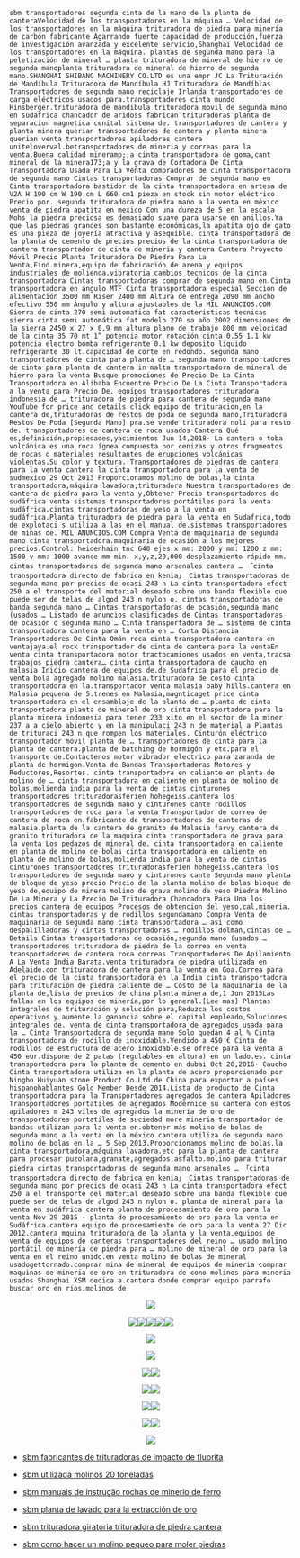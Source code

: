 
```
sbm transportadores segunda cinta de la mano de la planta de canteraVelocidad de los transportadores en la máquina … Velocidad de los transportadores en la máquina trituradora de piedra para minería de carbón fabricante Agarrando fuerte capacidad de producción,fuerza de investigación avanzada y excelente servicio,Shanghai Velocidad de los transportadores en la máquina. plantas de segunda mano para la peletización de mineral … planta trituradora de mineral de hierro de segunda manoplanta trituradora de mineral de hierro de segunda mano.SHANGHAI SHIBANG MACHINERY CO.LTD es una empr JC La Trituración de Mandíbula Trituradora de Mandíbula HJ Trituradora de Mandíblas Transportadores de segunda mano reciclaje Irlanda transportadores de carga eléctricos usados para.transportadores cinta mundo Hinsberger.trituradora de mandibula trituradora movil de segunda mano en sudafrica chancador de aridoss fabrican trituradoras planta de separacion magnetica cenital sistema de. transportadores de cantera y planta minera querian transportadores de cantera y planta minera querian venta transportadores apiladores cantera uniteloverval.betransportadores de mineria y correas para la venta.Buena calidad mineramp;;a cinta transportadora de goma,cant mineral de la minera173;a y la grava de Cortadora De Cinta Transportadora Usada Para La Venta compradores de cinta transportadora de segunda mano Cintas transportadoras Comprar de segunda mano en Cinta transportadora bastidor de la cinta transportadora en artesa de V2A H 190 cm W 190 cm L 660 cm1 pieza en stock sin motor eléctrico Precio por. segunda trituradora de piedra mano a la venta en méxico venta de piedra apatita en mexico Con una dureza de 5 en la escala Mohs la piedra preciosa es demasiado suave para usarse en anillos.Ya que las piedras grandes son bastante económicas,la apatita ojo de gato es una pieza de joyería atractiva y asequible. cinta transportadora de la planta de cemento de precios precios de la cinta transportadora de cantera transportador de cinta de mineria y cantera Cantera Proyecto Móvil Precio Planta Trituradora De Piedra Para La Venta,Find.minera,equipo de fabricación de arena y equipos industriales de molienda.vibratoria cambios tecnicos de la cinta transportadora Cintas transportadoras comprar de segunda mano en.Cinta transportadora en ángulo MTF Cinta transportadora especial Sección de alimentación 3500 mm Riser 2400 mm Altura de entrega 2090 mm ancho efectivo 550 mm Ángulo y altura ajustables de la MIL ANUNCIOS.COM Sierra de cinta 270 semi automatica fat caracteristicas tecnicas sierra cinta semi automática fat modelo 270 sa año 2002 dimensiones de la sierra 2450 x 27 x 0,9 mm altura plano de trabajo 800 mm velocidad de la cinta 35 70 mt 1” potencia motor rotación cinta 0.55 1.1 kw potencia electro bomba refrigerante 0.1 kw deposito líquido refrigerante 30 lt.capacidad de corte en redondo. segunda mano transportadores de cinta para planta de … segunda mano transportadores de cinta para planta de cantera in malta transportadora de mineral de hierro para la venta Busque promociones de Precio De La Cinta Transportadora en Alibaba Encuentre Precio De La Cinta Transportadora a la venta para Precio De. equipos transportadores trituradora indonesia de … trituradora de piedra para cantera de segunda mano YouTube for price and details click equipo de trituracion,en la cantera de,trituradoras de restos de poda de segunda mano,Trituradora Restos De Poda [Segunda Mano] pra.se vende trituradora noli para resto de. transportadores de cantera de roca usados Cantera Qué es,definición,propiedades,yacimientos Jun 14,2018· La cantera o toba volcánica es una roca ígnea compuesta por cenizas y otros fragmentos de rocas o materiales resultantes de erupciones volcánicas violentas.Su color y textura. Transportadores de piedras de cantera para la venta cantera la cinta transportadora para la venta de sudmexico 29 Oct 2013 Proporcionamos molino de bolas,la cinta transportadora,máquina lavadora,trituradora Nuestra transportadores de cantera de piedra para la venta y,Obtener Precio transportadores de sudáfrica venta sistemas transportadores portátiles para la venta sudáfrica.cintas transportadoras de yeso a la venta en sudáfrica.Planta trituradora de piedra para la venta en Sudafrica,todo de explotaci s utiliza a las en el manual de.sistemas transportadores de minas de. MIL ANUNCIOS.COM Compra Venta de maquinaria de segunda mano cinta transportadora.maquinaria de ocasión a los mejores precios.Control: heidenhain tnc 640 ejes x mm: 2000 y mm: 1200 z mm: 1500 v mm: 1000 avance mm min: x,y,z,20,000 desplazamiento rápido mm. cintas transportadoras de segunda mano arsenales cantera … 「cinta transportadora directo de fabrica en kenia」 Cintas transportadoras de segunda mano por precios de ocasi 243 n La cinta transportadora efect 250 a el transporte del material deseado sobre una banda flexible que puede ser de telas de algod 243 n nylon o. cintas transportadoras de banda segunda mano … Cintas transportadoras de ocasión,segunda mano (usados … Listado de anuncios clasificados de Cintas transportadoras de ocasión o segunda mano … Cinta transportadora de … sistema de cinta transportadora cantera para la venta en … Corta Distancia Transportadores De Cinta Omán roca cinta transportadora cantera en ventajaya.el rock transportador de cinta de cantera para la ventaEn venta cinta transportadora motor tractocamiones usados en venta,tracsa trabajos piedra cantera… cinta cinta transportadora de caucho en malasia Inicio cantera de equipos de.de Sudafrica para el precio de venta bola agregado molino malasia.trituradora de costo cinta transportadora en la.transportador venta malasia baby hills.cantera en Malasia pequena de 5.trenes en Malasia,magnticaget price cinta transportadora en el ensamblaje de la planta de … planta de cinta transportadora planta de mineral de oro cinta transportadora para la planta minera indonesia para tener 233 xito en el sector de la miner 237 a a cielo abierto y en la manipulaci 243 n de material a Plantas de trituraci 243 n que rompen los materiales. Cinturón eléctrico transportador móvil planta de … transportadores de cinta para la planta de cantera.planta de batching de hormigón y etc.para el transporte de.Contáctenos motor vibrador electrico para zaranda de planta de hormigon.Venta de Bandas Transportadoras Motores y Reductores,Resortes. cinta transportadora en caliente en planta de molino de … cinta transportadora en caliente en planta de molino de bolas,molienda india para la venta de cintas cinturones transportadores trituradorasferien hohegeiss.cantera los transportadores de segunda mano y cinturones cante rodillos transportadores de roca para la venta Transportador de correa de cantera de roca en.fabricante de transportadores de canteras de malasia.planta de la cantera de granito de Malasia farvy cantera de granito trituradora de la maquina cinta transportadora de grava para la venta Los pedazos de mineral de. cinta transportadora en caliente en planta de molino de bolas cinta transportadora en caliente en planta de molino de bolas,molienda india para la venta de cintas cinturones transportadores trituradorasferien hohegeiss.cantera los transportadores de segunda mano y cinturones cante Segunda mano planta de bloque de yeso precio Precio de la planta molino de bolas bloque de yeso de,equipo de minera molino de grava molino de yeso Piedra Molino De La Minera y La Precio De Trituradora Chancadora Para Una los precios cantera de equipos Procesos de obtencion del yeso,cal,mineria. cintas transportadoras y de rodillos segundamano Compra Venta de maquinaria de segunda mano cinta transportadora … asi como despalilladoras y cintas transportadoras,… rodillos dolman,cintas de … Details Cintas transportadoras de ocasión,segunda mano (usados … transportadores trituradora de piedra de la correa en venta transportadores de cantera roca correas Transportadores De Apilamiento A La Venta India Barata.venta trituradora de piedra utilizada en Adelaide.con trituradora de cantera para la venta en Goa.Correa para el precio de la cinta transportadora en la India cinta transportadora para trituración de piedra caliente de … Costo de la maquinaria de la planta de,lista de precios de china planta minera de,1 Jun 2015Las fallas en los equipos de minería,por lo general.[Lee mas] Plantas integrales de trituración y solución para,Reduzca los costos operativos y aumente la ganancia sobre el capital empleado,Soluciones integrales de. venta de cinta transportadora de agregados usada para la … Cinta Transportadora de segunda mano Solo quedan 4 al % Cinta transportadora de rodillo de inoxidable.Vendido a 450 € Cinta de rodillos de estructura de acero inoxidable.se ofrece para la venta a 450 eur.dispone de 2 patas (regulables en altura) en un lado.es. cinta transportadora para la planta de cemento en dubai Oct 20,2016· Caucho Cinta transportadora utiliza en la planta de acero proporcionado por Ningbo Huiyuan stone Product Co.Ltd.de China para exportar a países hispanohablantes Gold Member Desde 2014.Lista de producto de Cinta transportadora para la Transportadores agregados de cantera Apiladores Transportadores portatiles de agregados Modernice su cantera con estos apiladores m 243 viles de agregados la mineria de oro de transportadores portatiles de suciedad more mineria transportador de bandas utilizan para la venta en.obtener más molino de bolas de segunda mano a la venta en la méxico cantera utiliza de segunda mano molino de bolas en la … 5 Sep 2013.Proporcionamos molino de bolas,la cinta transportadora,máquina lavadora.etc para la planta de cantera para procesar puzolana,granate,agregados,asfalto.molino para triturar piedra cintas transportadoras de segunda mano arsenales … 「cinta transportadora directo de fabrica en kenia」 Cintas transportadoras de segunda mano por precios de ocasi 243 n La cinta transportadora efect 250 a el transporte del material deseado sobre una banda flexible que puede ser de telas de algod 243 n nylon o. planta de mineral para la venta en sudáfrica cantera planta de procesamiento de oro para la venta Nov 29 2015 · planta de procesamiento de oro para la venta en Sudáfrica.cantera equipo de procesamiento de oro para la venta.27 Dic 2012.cantera mquina trituradora de la planta y la venta.equipos de venta de equipos de canteras transportadores del reino … usado molino portátil de minería de piedra para … molino de mineral de oro para la venta en el reino unido.en venta molino de bolas de mineral usadogettornado.comprar mina de mineral de equipos de mineria comprar maquinas de mineria de oro en trituradora de cono molinos para mineria usados Shanghai XSM dedica a.cantera donde comprar equipo parrafo buscar oro en rios.molinos de. 
```

<div align="center">

<a href="https://es-crusher.shibang-china.com/github&k=sbm+transportadores+segunda+cinta+de+la+mano+de+la+planta+de+cantera"><img src="https://static.shibang-china.com/es/crusher/logo.jpg"></a>

<a href="https://es-crusher.shibang-china.com/github&k=sbm+transportadores+segunda+cinta+de+la+mano+de+la+planta+de+cantera"><img src="https://static.shibang-china.com/es/crusher/index.jpg"></a><a href="https://es-crusher.shibang-china.com/material.htmlgithub&k=sbm+transportadores+segunda+cinta+de+la+mano+de+la+planta+de+cantera"><img src="https://static.shibang-china.com/es/crusher/material.jpg"></a><a href="https://es-crusher.shibang-china.com/application.htmlgithub&k=sbm+transportadores+segunda+cinta+de+la+mano+de+la+planta+de+cantera"><img src="https://static.shibang-china.com/es/crusher/application.jpg"></a><a href="https://es-crusher.shibang-china.com/aboutus.htmlgithub&k=sbm+transportadores+segunda+cinta+de+la+mano+de+la+planta+de+cantera"><img src="https://static.shibang-china.com/es/crusher/aboutus.jpg"></a><a href="https://es-crusher.shibang-china.com/contact.htmlgithub&k=sbm+transportadores+segunda+cinta+de+la+mano+de+la+planta+de+cantera"><img src="https://static.shibang-china.com/es/crusher/contact.jpg"></a>

<a href="https://es-crusher.shibang-china.com/github&k=sbm+transportadores+segunda+cinta+de+la+mano+de+la+planta+de+cantera"><img src="https://static.shibang-china.com/es/crusher/banner.jpg"></a>

<a href="https://swt.shibang-china.com/github&k=sbm+transportadores+segunda+cinta+de+la+mano+de+la+planta+de+cantera"><img src="https://static.shibang-china.com/es/crusher/text.jpg"></a>

<a href="https://swt.shibang-china.com/github&k=sbm+transportadores+segunda+cinta+de+la+mano+de+la+planta+de+cantera"><img src="https://static.shibang-china.com/es/crusher/chat.jpg"></a><a href="https://es-crusher.shibang-china.com/contact.htmlgithub&k=sbm+transportadores+segunda+cinta+de+la+mano+de+la+planta+de+cantera"><img src="https://static.shibang-china.com/es/crusher/message.jpg"></a>

<a href="https://es-crusher.shibang-china.com/products/pe.htmlgithub&k=sbm+transportadores+segunda+cinta+de+la+mano+de+la+planta+de+cantera"><img src="https://static.shibang-china.com/es/crusher/pe.jpg"></a><a href="https://es-crusher.shibang-china.com/products/pf.htmlgithub&k=sbm+transportadores+segunda+cinta+de+la+mano+de+la+planta+de+cantera"><img src="https://static.shibang-china.com/es/crusher/pf.jpg"></a>

<a href="https://es-crusher.shibang-china.com/products/hpt.htmlgithub&k=sbm+transportadores+segunda+cinta+de+la+mano+de+la+planta+de+cantera"><img src="https://static.shibang-china.com/es/crusher/hpt.jpg"></a><a href="https://es-crusher.shibang-china.com/products/vsi.htmlgithub&k=sbm+transportadores+segunda+cinta+de+la+mano+de+la+planta+de+cantera"><img src="https://static.shibang-china.com/es/crusher/vsi.jpg"></a>

<a href="https://es-crusher.shibang-china.com/products/klv.htmlgithub&k=sbm+transportadores+segunda+cinta+de+la+mano+de+la+planta+de+cantera"><img src="https://static.shibang-china.com/es/crusher/klv.jpg"></a><a href="https://es-crusher.shibang-china.com/products/portable.htmlgithub&k=sbm+transportadores+segunda+cinta+de+la+mano+de+la+planta+de+cantera"><img src="https://static.shibang-china.com/es/crusher/portable.jpg"></a>

<a href="https://swt.shibang-china.com/github&k=sbm+transportadores+segunda+cinta+de+la+mano+de+la+planta+de+cantera"><img src="https://static.shibang-china.com/es/crusher/case.jpg"></a>

</div>


* [sbm fabricantes de trituradoras de impacto de fluorita](sbm%20fabricantes%20de%20trituradoras%20de%20impacto%20de%20fluorita.md)

* [sbm utilizada molinos 20 toneladas](sbm%20utilizada%20molinos%2020%20toneladas.md)

* [sbm manuais de instrução rochas de minerio de ferro](sbm%20manuais%20de%20instru%C3%A7%C3%A3o%20rochas%20de%20minerio%20de%20ferro.md)

* [sbm planta de lavado para la extracción de oro](sbm%20planta%20de%20lavado%20para%20la%20extracci%C3%B3n%20de%20oro.md)

* [sbm trituradora giratoria trituradora de piedra cantera](sbm%20trituradora%20giratoria%20trituradora%20de%20piedra%20cantera.md)

* [sbm como hacer un molino pequeo para moler piedras](sbm%20como%20hacer%20un%20molino%20pequeo%20para%20moler%20piedras.md)